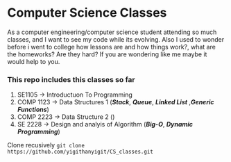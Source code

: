 Computer Science Classes
==========================

As a computer engineering/computer science student attending so much classes, 
and I want to see my code while its evolving. Also I used to wonder before i went to college how lessons are and
how things work?, what are the homeworks? Are they hard? If you are wondering like me maybe it would help to you. 

### This repo includes this classes so far

1. SE1105 -> Introductuon To Programming
2. COMP 1123 -> Data Structures 1 (***Stack***, ***Queue***, ***Linked List*** ,***Generic Functions***)
3. COMP 2223 -> Data Structure 2 ()
4. SE 2228 -> Design and analyis of Algorithm (***Big-O***, ***Dynamic Programming***)



Clone recusively `git clone https://github.com/yigithanyigit/CS_classes.git`